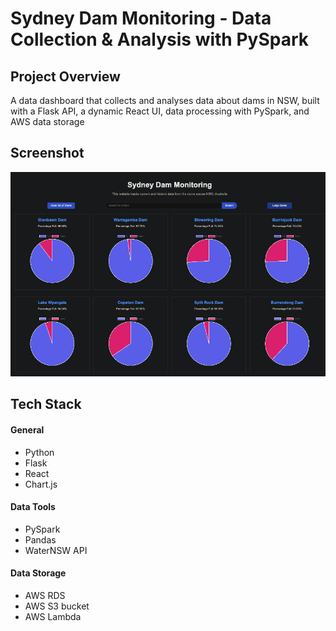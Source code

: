 # Sydney Dam Monitoring - Data Collection & Analysis with PySpark

## Project Overview
A data dashboard that collects and analyses data about dams in NSW, built with a Flask API, a dynamic React UI, data processing with PySpark, and AWS data storage

## Screenshot
![Portfolio Screenshot](images/project-screenshot.png)

## Tech Stack 

#### General
- Python 
- Flask
- React
- Chart.js

#### Data Tools
- PySpark
- Pandas
- WaterNSW API

#### Data Storage
- AWS RDS
- AWS S3 bucket
- AWS Lambda